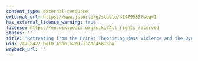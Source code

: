 ```yaml
---
content_type: external-resource
external_url: https://www.jstor.org/stable/41479555?seq=1
has_external_license_warning: true
license: https://en.wikipedia.org/wiki/All_rights_reserved
status: ''
title: 'Retreating from the Brink: Theorizing Mass Violence and the Dynamics of Restraint'
uid: 74722427-0a10-42ab-b2e9-11aae45616da
wayback_url: ''
---
```

